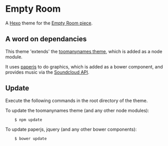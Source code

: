 # Empty Room

A [Hexo](https://hexo.io/) theme for the [Empty Room piece](http://toomanynames.com/empty_room/). 

## A word on dependancies

This theme 'extends' the [toomanynames theme](https://github.com/anirudh-eka/toomanynames_theme), which is added as a node module.

It uses [paperjs](http://paperjs.org/about/) to do graphics, which is added as a bower component, and provides music via the [Soundcloud API](https://developers.soundcloud.com/docs/api).

## Update

Execute the following commands in the root directory of the theme.

To update the toomanynames theme (and any other node modules):

```
	$ npm update
```

To update paperjs, jquery (and any other bower components):

```
	$ bower update
```